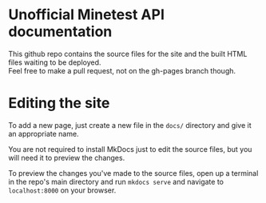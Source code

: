 # Unofficial Minetest API documentation

This github repo contains the source files for the site and the built HTML files waiting to be deployed.<br/>
Feel free to make a pull request, not on the gh-pages branch though.

# Editing the site
To add a new page, just create a new file in the `docs/` directory and give it an appropriate name.

You are not required to install MkDocs just to edit the source files, but you will need it to preview the changes.

To preview the changes you've made to the source files, open up a terminal in the repo's main directory and run `mkdocs serve` and navigate to `localhost:8000` on your browser.